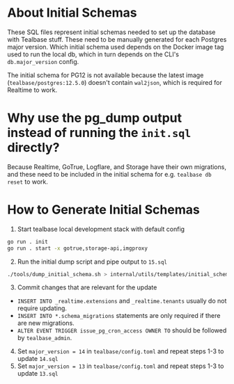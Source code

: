 # About Initial Schemas

These SQL files represent initial schemas needed to set up the database with Tealbase stuff. These need to be manually generated for each Postgres major version. Which initial schema used depends on the Docker image tag used to run the local db, which in turn depends on the CLI's `db.major_version` config.

The initial schema for PG12 is not available because the latest image (`tealbase/postgres:12.5.0`) doesn't contain `wal2json`, which is required for Realtime to work.

# Why use the pg_dump output instead of running the `init.sql` directly?

Because Realtime, GoTrue, Logflare, and Storage have their own migrations, and these need to be included in the initial schema for e.g. `tealbase db reset` to work.

# How to Generate Initial Schemas

1. Start tealbase local development stack with default config

```bash
go run . init
go run . start -x gotrue,storage-api,imgproxy
```

2. Run the initial dump script and pipe output to `15.sql`

```bash
./tools/dump_initial_schema.sh > internal/utils/templates/initial_schemas/15.sql
```

3. Commit changes that are relevant for the update

- `INSERT INTO _realtime.extensions` and `_realtime.tenants` usually do not require updating.
- `INSERT INTO *.schema_migrations` statements are only required if there are new migrations.
- `ALTER EVENT TRIGGER issue_pg_cron_access OWNER TO` should be followed by `tealbase_admin`.

4. Set `major_version = 14` in `tealbase/config.toml` and repeat steps 1-3 to update `14.sql`
5. Set `major_version = 13` in `tealbase/config.toml` and repeat steps 1-3 to update `13.sql`
